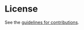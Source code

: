 # License

See the
[guidelines for contributions](https://github.com/cfrg/draft-irtf-cfrg-bbs-blind-signatures/blob/main/CONTRIBUTING.md).
